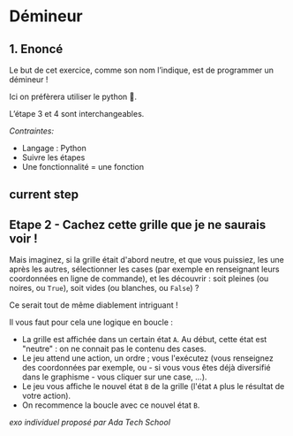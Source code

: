 # Démineur
## 1. Enoncé

Le but de cet exercice, comme son nom l’indique, est de programmer un démineur !

Ici on préfèrera utiliser le python 🐍.

L’étape 3 et 4 sont interchangeables.

*Contraintes:* 

- Langage : Python
- Suivre les étapes
- Une fonctionnalité = une fonction


## current step
## Etape 2 - Cachez cette grille que je ne saurais voir !

Mais imaginez, si la grille était d'abord neutre, et que vous puissiez, les une après les autres, sélectionner les cases (par exemple en renseignant leurs coordonnées en ligne de commande), et les découvrir : soit pleines (ou noires, ou `True`), soit vides (ou blanches, ou `False`) ?

Ce serait tout de même diablement intriguant !

Il vous faut pour cela une logique en boucle :

- La grille est affichée dans un certain état `A`. Au début, cette état est "neutre" : on ne connait pas le contenu des cases.
- Le jeu attend une action, un ordre ; vous l'exécutez (vous renseignez des coordonnées par exemple, ou - si vous vous êtes déjà diversifié dans le graphisme - vous cliquer sur une case, ...).
- Le jeu vous affiche le nouvel état `B` de la grille (l'état `A` plus le résultat de votre action).
- On recommence la boucle avec ce nouvel état `B`.

_exo individuel proposé par Ada Tech School_